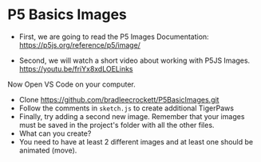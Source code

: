 # P5 Basics Images

* First, we are going to read the P5 Images Documentation: https://p5js.org/reference/p5/image/ 

* Second, we will watch a short video about working with P5JS Images. https://youtu.be/friYx8xdLOELinks

Now Open VS Code on your computer.

* Clone https://github.com/bradleecrockett/P5BasicImages.git 
* Follow the comments in `sketch.js` to create additional TigerPaws
* Finally, try adding a second new image. Remember that your images must be saved in the project's folder with all the other files.
* What can you create? 
* You need to have at least 2 different images and at least one should be animated (move).